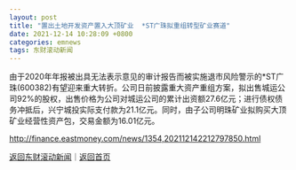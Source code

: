 ```yaml
---
layout: post
title: "置出土地开发资产置入大顶矿业  *ST广珠拟重组转型矿业赛道"
date: 2021-12-14 10:28:09 +0800
categories: emnews
tags: 东财滚动新闻
---
```


由于2020年年报被出具无法表示意见的审计报告而被实施退市风险警示的*ST广珠(600382)有望迎来重大转折。公司日前披露重大资产重组方案，拟出售城运公司92%的股权，出售价格为公司对城运公司的累计出资额27.6亿元；进行债权债务冲抵后，兴宁城投实际支付款为21.1亿元。同时，由子公司明珠矿业拟购买大顶矿业经营性资产包，交易金额为16.01亿元。

<http://finance.eastmoney.com/news/1354,202112142212797850.html>

[返回东财滚动新闻](//finews.withounder.com/emnews/)｜[返回首页](//finews.withounder.com/)